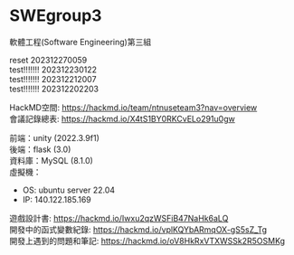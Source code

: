 # SWEgroup3  
軟體工程(Software Engineering)第三組  

reset 202312270059  
test!!!!!!! 202312230122  
test!!!!!!! 202312212007  
test!!!!!!! 202312202203  

HackMD空間: https://hackmd.io/team/ntnuseteam3?nav=overview  
會議記錄總表: https://hackmd.io/X4tS1BY0RKCvELo291u0gw   

前端：unity (2022.3.9f1)  
後端：flask (3.0)  
資料庫：MySQL (8.1.0)  
虛擬機：  
* OS: ubuntu server 22.04  
* IP: 140.122.185.169  

遊戲設計書: https://hackmd.io/Iwxu2qzWSFiB47NaHk6aLQ  
開發中的函式變數紀錄: https://hackmd.io/vplKQYbARmqOX-gS5sZ_Tg  
開發上遇到的問題和筆記: https://hackmd.io/oV8HkRxVTXWSSk2R5OSMKg  
